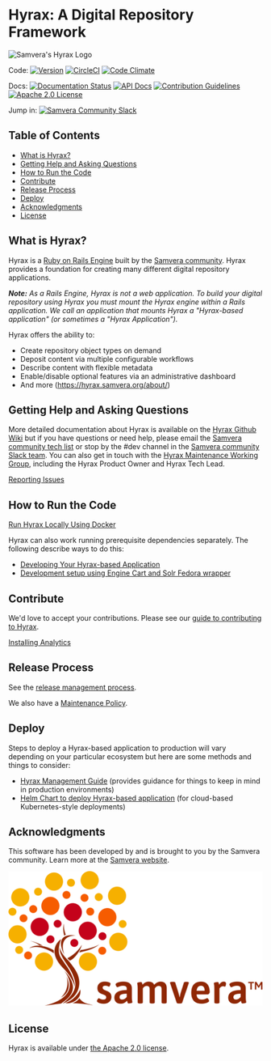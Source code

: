 # Hyrax: A Digital Repository Framework

![Samvera's Hyrax Logo](https://raw.githubusercontent.com/samvera/hyrax/gh-pages/assets/images/hyrax_logo_horizontal_white_background.png)

Code: [![Version](https://badge.fury.io/rb/hyrax.png)](http://badge.fury.io/rb/hyrax)
[![CircleCI](https://circleci.com/gh/samvera/hyrax.svg?style=svg)](https://circleci.com/gh/samvera/hyrax)
[![Code Climate](https://codeclimate.com/github/samvera/hyrax/badges/gpa.svg)](https://codeclimate.com/github/samvera/hyrax)

Docs: [![Documentation Status](https://inch-ci.org/github/samvera/hyrax.svg?branch=master)](https://inch-ci.org/github/samvera/hyrax)
[![API Docs](http://img.shields.io/badge/API-docs-blue.svg)](http://rubydoc.info/gems/hyrax)
[![Contribution Guidelines](http://img.shields.io/badge/CONTRIBUTING-Guidelines-blue.svg)](./.github/CONTRIBUTING.md)
[![Apache 2.0 License](http://img.shields.io/badge/APACHE2-license-blue.svg)](./LICENSE)

Jump in: [![Samvera Community Slack](https://img.shields.io/badge/samvera-slack-blueviolet)](https://samvera.slack.com/)

## Table of Contents

* [What is Hyrax?](#what-is-hyrax)
* [Getting Help and Asking Questions](#getting-help-and-asking-questions)
* [How to Run the Code](#how-to-run-the-code)
* [Contribute](#contribute)
* [Release Process](#release-process)
* [Deploy](#deploy)
* [Acknowledgments](#acknowledgments)
* [License](#license)

## What is Hyrax?

Hyrax is a [Ruby on Rails Engine](https://guides.rubyonrails.org/engines.html) built by the [Samvera community](https://samvera.org). Hyrax provides a foundation for creating many different digital repository applications.

_**Note:** As a Rails Engine, Hyrax is not a web application. To build your digital repository using Hyrax you must mount the Hyrax engine within a Rails application. We call an application that mounts Hyrax a "Hyrax-based application" (or sometimes a "Hyrax Application")._

Hyrax offers the ability to:

* Create repository object types on demand
* Deposit content via multiple configurable workflows
* Describe content with flexible metadata
* Enable/disable optional features via an administrative dashboard
* And more (https://hyrax.samvera.org/about/)

## Getting Help and Asking Questions

More detailed documentation about Hyrax is available on the [Hyrax Github Wiki](https://github.com/samvera/hyrax/wiki) but if you have questions or need help, please email the [Samvera community tech list](https://samvera.atlassian.net/wiki/spaces/samvera/pages/1171226735/Samvera+Community+Email+Lists#Samvera-Tech-(15-20-messages-per-week-on-average)) or stop by the #dev channel in the [Samvera community Slack team](https://samvera.atlassian.net/wiki/spaces/samvera/pages/405211682/Getting+Started+in+the+Samvera+Community#Join-the-Samvera-Slack-workspace). You can also get in touch with the [Hyrax Maintenance Working Group](https://samvera.atlassian.net/wiki/spaces/samvera/pages/496632295/Hyrax+Maintenance+Working+Group), including the Hyrax Product Owner and Hyrax Tech Lead.

[Reporting Issues](./.github/SUPPORT.md)

## How to Run the Code

[Run Hyrax Locally Using Docker](./CONTAINERS.md)

Hyrax can also work running prerequisite dependencies separately. The following describe ways to do this:
* [Developing Your Hyrax-based Application](./documentation/developing-your-hyrax-based-app.md)
* [Development setup using Engine Cart and Solr Fedora wrapper](https://github.com/samvera/hyrax/wiki/Development-setup-using-Engine-Cart-and-Solr---Fedora-wrapper)

## Contribute

We'd love to accept your contributions. Please see our [guide to contributing to Hyrax](./.github/CONTRIBUTING.md).

[Installing Analytics](https://github.com/samvera/hyrax/wiki/Hyrax-Management-Guide#installing-analytics)

## Release Process

See the [release management process](https://github.com/samvera/hyrax/wiki/Release-management-process).

We also have a [Maintenance Policy](./documentation/MAINTENANCE.md).

## Deploy

Steps to deploy a Hyrax-based application to production will vary depending on your particular ecosystem but here are some methods and things to consider:
* [Hyrax Management Guide](https://github.com/samvera/hyrax/wiki/Hyrax-Management-Guide) (provides guidance for things to keep in mind in production environments)
* [Helm Chart to deploy Hyrax-based application](./CONTAINERS.md#deploying-to-production) (for cloud-based Kubernetes-style deployments)

## Acknowledgments

This software has been developed by and is brought to you by the Samvera community.  Learn more at the
[Samvera website](http://samvera.org/).

![Samvera Logo](./samvera-fall-TM3.svg)

## License

Hyrax is available under [the Apache 2.0 license](LICENSE).
